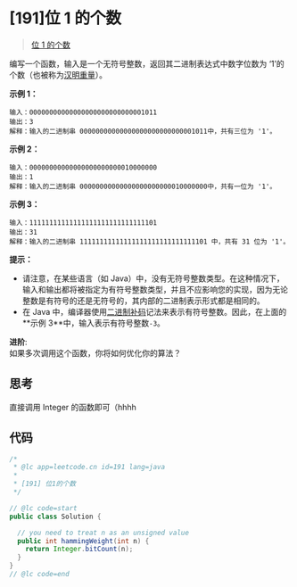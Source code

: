 # [191]位 1 的个数

> [位 1 的个数](https://leetcode-cn.com/problems/number-of-1-bits/description/)

编写一个函数，输入是一个无符号整数，返回其二进制表达式中数字位数为 ‘1’的个数（也被称为[汉明重量](https://baike.baidu.com/item/%E6%B1%89%E6%98%8E%E9%87%8D%E9%87%8F "https://baike.baidu.com/item/%E6%B1%89%E6%98%8E%E9%87%8D%E9%87%8F")）。

**示例 1：**

```
输入：00000000000000000000000000001011
输出：3
解释：输入的二进制串 00000000000000000000000000001011中，共有三位为 '1'。
```

**示例 2：**

```
输入：00000000000000000000000010000000
输出：1
解释：输入的二进制串 00000000000000000000000010000000中，共有一位为 '1'。
```

**示例 3：**

```
输入：11111111111111111111111111111101
输出：31
解释：输入的二进制串 11111111111111111111111111111101 中，共有 31 位为 '1'。
```

**提示：**

- 请注意，在某些语言（如 Java）中，没有无符号整数类型。在这种情况下，输入和输出都将被指定为有符号整数类型，并且不应影响您的实现，因为无论整数是有符号的还是无符号的，其内部的二进制表示形式都是相同的。
- 在 Java 中，编译器使用[二进制补码](https://baike.baidu.com/item/%E4%BA%8C%E8%BF%9B%E5%88%B6%E8%A1%A5%E7%A0%81/5295284 "https://baike.baidu.com/item/二进制补码/5295284")记法来表示有符号整数。因此，在上面的**示例 3**中，输入表示有符号整数`-3`。

**进阶**:  
如果多次调用这个函数，你将如何优化你的算法？

## 思考

直接调用 Integer 的函数即可（hhhh

## 代码

```java
/*
 * @lc app=leetcode.cn id=191 lang=java
 *
 * [191] 位1的个数
 */

// @lc code=start
public class Solution {

  // you need to treat n as an unsigned value
  public int hammingWeight(int n) {
    return Integer.bitCount(n);
  }
}
// @lc code=end

```
